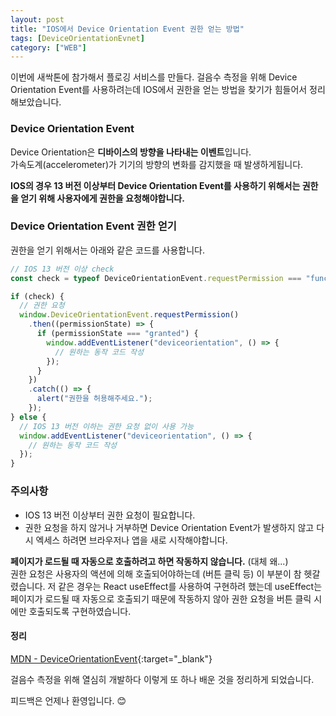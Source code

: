 ```yaml
---
layout: post
title: "IOS에서 Device Orientation Event 권한 얻는 방법"
tags: [DeviceOrientationEvnet]
category: ["WEB"]
---
```


이번에 새싹톤에 참가해서 플로깅 서비스를 만들다. 걸음수 측정을 위해 Device Orientation Event를 사용하려는데 IOS에서 권한을 얻는 방법을 찾기가 힘들어서 정리해보았습니다. <br />

### Device Orientation Event

Device Orientation은 **디바이스의 방향을 나타내는 이벤트**입니다. <br />
가속도계(accelerometer)가 기기의 방향의 변화를 감지했을 때 발생하게됩니다.

**IOS의 경우 13 버전 이상부터 Device Orientation Event를 사용하기 위해서는 권한을 얻기 위해 사용자에게 권한을 요청해야합니다.**

### Device Orientation Event 권한 얻기

권한을 얻기 위해서는 아래와 같은 코드를 사용합니다.

```javascript
// IOS 13 버전 이상 check
const check = typeof DeviceOrientationEvent.requestPermission === "function";

if (check) {
  // 권한 요청
  window.DeviceOrientationEvent.requestPermission()
    .then((permissionState) => {
      if (permissionState === "granted") {
        window.addEventListener("deviceorientation", () => {
          // 원하는 동작 코드 작성
        });
      }
    })
    .catch(() => {
      alert("권한을 허용해주세요.");
    });
} else {
  // IOS 13 버전 이하는 권한 요청 없이 사용 가능
  window.addEventListener("deviceorientation", () => {
    // 원하는 동작 코드 작성
  });
}
```

### 주의사항

- IOS 13 버전 이상부터 권한 요청이 필요합니다.
- 권한 요청을 하지 않거나 거부하면 Device Orientation Event가 발생하지 않고 다시 엑세스 하려면 브라우저나 앱을 새로 시작해야합니다.

**페이지가 로드될 때 자동으로 호출하려고 하면 작동하지 않습니다.** (대체 왜...) <br />
권한 요청은 사용자의 액션에 의해 호출되어야하는데 (버튼 클릭 등) 이 부분이 참 헷갈렸습니다. 저 같은 경우는 React useEffect를 사용하여 구현하려 했는데 useEffect는 페이지가 로드될 때 자동으로 호출되기 때문에 작동하지 않아 권한 요청을 버튼 클릭 시에만 호출되도록 구현하였습니다.

#### 정리

[MDN - DeviceOrientationEvent](https://developer.mozilla.org/en-US/docs/Web/API/DeviceOrientationEvent){:target="\_blank"}

걸음수 측정을 위해 열심히 개발하다 이렇게 또 하나 배운 것을 정리하게 되었습니다. <br />

피드백은 언제나 환영입니다. 😊
